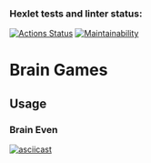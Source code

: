 ### Hexlet tests and linter status:
[![Actions Status](https://github.com/slavaslayc/python-project-lvl1/workflows/hexlet-check/badge.svg)](https://github.com/slavaslayc/python-project-lvl1/actions)
[![Maintainability](https://api.codeclimate.com/v1/badges/7edef9e1411d7d57146b/maintainability)](https://codeclimate.com/github/hoxton-code/python-project-lvl1/maintainability)

# Brain Games

## Usage
### Brain Even
[![asciicast](https://asciinema.org/a/IHng5bF3YML1LqF4KO46VwhZu.svg)](https://asciinema.org/a/IHng5bF3YML1LqF4KO46VwhZu)